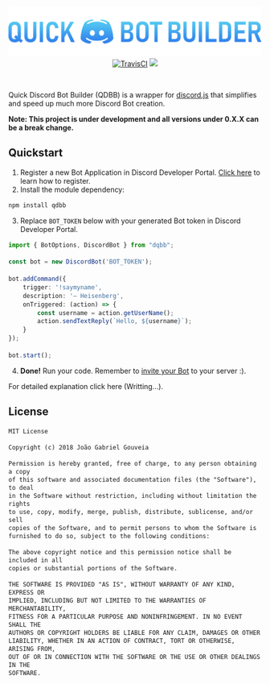 <p align="center">
    <img src="/qdbb-header.png" alt="Header">
    <a href="https://travis-ci.org/gabrielgouv/QuickDiscordBotBuilder">
    <img src="https://travis-ci.org/gabrielgouv/QuickDiscordBotBuilder.svg?branch=master" alt="TravisCI"></a>
    <a href="https://nodei.co/npm/qdbb/"><img src="https://nodei.co/npm/qdbb.png?mini=true"></a>
</p>
<br>

Quick Discord Bot Builder (QDBB) is a wrapper for [discord.js](https://github.com/discordjs/discord.js/) that simplifies and speed up much more Discord Bot creation.

**Note: This project is under development and all versions under 0.X.X can be a break change.**

## Quickstart

1. Register a new Bot Application in Discord Developer Portal. [Click here](https://github.com/gabrielgouv/QuickDiscordBotBuilder/wiki/Registering-a-Discord-Bot-in-developer-portal) to learn how to register.
2. Install the module dependency:
```bash
npm install qdbb
```

3. Replace ```BOT_TOKEN``` below with your generated Bot token in Discord Developer Portal.

```typescript
import { BotOptions, DiscordBot } from "dqbb";

const bot = new DiscordBot('BOT_TOKEN');

bot.addCommand({
    trigger: '!saymyname',
    description: '— Heisenberg',
    onTriggered: (action) => {
        const username = action.getUserName();
        action.sendTextReply(`Hello, ${username}`);
    }
});

bot.start();
```

4. **Done!** Run your code. Remember to [invite your Bot](https://github.com/gabrielgouv/QuickDiscordBotBuilder/wiki/Registering-a-Discord-Bot-in-developer-portal#inviting-your-bot) to your server :).

For detailed explanation click here (Writting...).

## License
```
MIT License

Copyright (c) 2018 João Gabriel Gouveia

Permission is hereby granted, free of charge, to any person obtaining a copy
of this software and associated documentation files (the "Software"), to deal
in the Software without restriction, including without limitation the rights
to use, copy, modify, merge, publish, distribute, sublicense, and/or sell
copies of the Software, and to permit persons to whom the Software is
furnished to do so, subject to the following conditions:

The above copyright notice and this permission notice shall be included in all
copies or substantial portions of the Software.

THE SOFTWARE IS PROVIDED "AS IS", WITHOUT WARRANTY OF ANY KIND, EXPRESS OR
IMPLIED, INCLUDING BUT NOT LIMITED TO THE WARRANTIES OF MERCHANTABILITY,
FITNESS FOR A PARTICULAR PURPOSE AND NONINFRINGEMENT. IN NO EVENT SHALL THE
AUTHORS OR COPYRIGHT HOLDERS BE LIABLE FOR ANY CLAIM, DAMAGES OR OTHER
LIABILITY, WHETHER IN AN ACTION OF CONTRACT, TORT OR OTHERWISE, ARISING FROM,
OUT OF OR IN CONNECTION WITH THE SOFTWARE OR THE USE OR OTHER DEALINGS IN THE
SOFTWARE.
```
